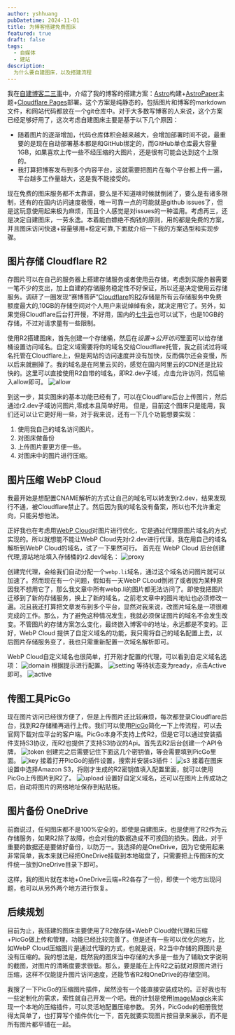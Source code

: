 ```yaml
---
author: yshhuang
pubDatetime: 2024-11-01
title: 为博客搭建免费图床
featured: true
draft: false
tags:
  - 自媒体
  - 建站
description:
  为什么要自建图床，以及搭建流程
---
```

我在[自建博客二三事](https://blog.yshhuang.top/posts/2024/%E8%87%AA%E5%BB%BA%E5%8D%9A%E5%AE%A2%E4%BA%8C%E4%B8%89%E4%BA%8B/)中，介绍了我的博客的搭建方案：[Astro](https://astro.build/)构建+[AstroPaper](https://astro.build/themes/details/astropaper/)主题+[Cloudflare Pages](https://developers.cloudflare.com/pages/)部署。这个方案是纯静态的，包括图片和博客的markdown文件，和网站代码都放在一个git仓库中。对于大多数写博客的人来说，这个方案已经足够好用了，这次考虑自建图床主要是基于以下几个原因：

- 随着图片的逐渐增加，代码仓库体积会越来越大，会增加部署时间不说，最重要的是现在自动部署基本都是和GitHub绑定的，而GitHub单仓库最大容量1GB，如果喜欢上传一些不经压缩的大图片，还是很有可能会达到这个上限的。
- 我打算把博客发布到多个内容平台，这就需要把图片在每个平台都上传一遍，平台越多工作量越大，这是我不能接受的。

现在免费的图床服务都不太靠谱，要么是不知道啥时候就倒闭了，要么是有诸多限制，还有的在国内访问速度极慢，唯一可靠一点的可能就是github issues了，但是这玩意使用起来极为麻烦，而且个人感觉是对issues的一种滥用。考虑再三，还是决定自建图床，一劳永逸。本着能白嫖绝不掏钱的原则，用的都是免费的方案，并且图床访问快速+容量够用+稳定可靠,下面就介绍一下我的方案选型和实现步骤。

## 图片存储 Cloudflare R2

存图片可以在自己的服务器上搭建存储服务或者使用云存储，考虑到买服务器需要一笔不少的支出，加上自建的存储服务稳定性不好保证，所以还是决定使用云存储服务。调研了一圈发现“赛博菩萨”[Cloudflare](https://www.cloudflare.com/)的[R2](https://developers.cloudflare.com/r2/)存储是所有云存储服务中免费额度最大的,10GB的存储空间对个人用户来说绰绰有余，就决定用它了。另外，如果觉得Cloudflare后台打开慢，不好用，国内的[七牛云](https://developer.qiniu.com/kodo)也可以试下，也是10GB的存储，不过对请求量有一些限制。

使用R2搭建图床，首先创建一个存储桶，然后在$设置$->$公开访问$里面可以给存储桶设置访问域名。自定义域需要将你的域名交给Cloudflare托管，我之前试过将域名托管在Cloudflare上，但是网站的访问速度并没有加快，反而偶尔还会变慢，所以后来就删掉了。我的域名是在阿里云买的，感觉在国内阿里云的CDN还是比较快的。这里可以直接使用R2自带的域名，即R2.dev子域，点击允许访问，然后输入allow即可。
![allow](https://assets.yshhuang.top/2024/11/143143020aff34d400876c19b027ec49.jpeg)

到这一步，其实图床的基本功能已经有了，可以在Cloudflare后台上传图片，然后通过r2.dev子域访问图片,零成本且简单好用。
但是，目前这个图床只是能用，我们还可以让它更好用一些，对于我来说，还有一下几个功能想要实现：

  1. 使用我自己的域名访问图片。
  2. 对图床做备份
  3. 上传图片要更方便一些。
  4. 对图床中的图片进行压缩。

## 图片压缩 WebP Cloud

我最开始是想配置CNAME解析的方式让自己的域名可以转发到r2.dev，结果发现行不通，被Cloudflare禁止了。然后因为我的域名没有备案，所以也不允许重定向，只能另想他法。

正好我也在考虑用[WebP Cloud](https://webp.se/)对图片进行优化，它是通过代理原图片域名的方式实现的。所以就想能不能让WebP Cloud先对r2.dev进行代理，我在用自己的域名解析到WebP Cloud的域名，试了一下果然可行。
首先在 WebP Cloud 后台创建代理,源站地址填入存储桶的r2.dev域名：
![proxy](https://assets.yshhuang.top/2024/11/66d1afd4cdce1bc8df5dcedbf06e59a7.jpeg)

创建完代理，会给我们自动分配一个`webp.li`域名，通过这个域名访问图片就可以加速了。然而现在有一个问题，假如有一天WebP CLoud倒闭了或者因为某种原因我不想用它了，那么我文章中所有webp.li的图片都无法访问了。即使我把图片迁移到了新的存储服务，换上了新的域名，之前老文章中的图片地址也必须修改一遍。况且我还打算把文章发布到多个平台，显然对我来说，改图片域名是一项很难完成的工作。那么，为了避免这种情况发生，我就必须保证图片的域名不会发生改变。不管图片的存储方案怎么变化，最终嵌入博客中的地址，永远都是不变的。正好，WebP Cloud 提供了自定义域名的功能，我只需将自己的域名配置上去，以后图片存储服务变了，我也只需重新配置一次域名解析即可。

WebP Cloud自定义域名也很简单，打开刚才配置的代理，可以看到自定义域名选项：
![domain](https://assets.yshhuang.top/2024/11/5dcafefa3464856f1b9f008566e930a7.jpeg)
根据提示进行配置。
![setting](https://assets.yshhuang.top/2024/11/c30641e61a42fb8a427795d5e2f6e9ff.jpeg)
等待状态变为ready，点击Active即可。
![active](https://assets.yshhuang.top/2024/11/13acec5c73a2b86229e00f765bb979c8.jpeg)

## 传图工具PicGo

现在图片访问已经很方便了，但是上传图片还比较麻烦，每次都登录Cloudflare后台，找到R2存储桶再进行上传。我们可以使用[PicGo](https://picgo.github.io/PicGo-Doc/)简化一下上传流程，可以去官网下载对应平台的客户端。PicGo本身不支持上传R2，但是它可以通过安装插件支持S3协议，而R2也提供了支持S3协议的Api。首先去R2后台创建一个API令牌，
![token](https://assets.yshhuang.top/2024/11/9a017ec210e689592c18d7531073e3f7.jpg)
创建完之后需要记住下面这几个密钥值，等会需要填到PicGo里面。
![key](https://assets.yshhuang.top/2024/11/1195f7fc318ffe94a326d359551e12f9.jpg)
接着打开PicGo的插件设置，搜索并安装s3插件：
![s3](https://assets.yshhuang.top/2024/11/c8a4206582d6cb4470f3ebfa167544c3.png)
接着在图床设置中选择Amazon S3，将刚才生成的R2密钥值填入配置里面，就可以使用PicGo上传图片到R2了。
![upload](https://assets.yshhuang.top/2024/11/f778ced1bfdc38bc513842703576fd47.jpg)
设置好自定义域名，还可以在图片上传成功之后，自动将图片的网络地址保存到粘贴板。

## 图片备份 OneDrive

前面说过，任何图床都不是100%安全的，即使是自建图床，也是使用了R2作为云存储服务，如果R2除了故障，也会对我的数据造成不可挽回的损失。因此，对于重要的数据还是要做好备份，以防万一。我选择的是OneDrive，因为它使用起来非常简单，我本来就已经把OneDrive挂载到本地磁盘了，只需要把上传图床的文件统一放到OneDrive目录下即可。

这样，我的图片就在本地+OneDrive云端+R2各存了一份，即使一个地方出现问题，也可以从另外两个地方进行恢复。

## 后续规划

目前为止，我搭建的图床主要使用了R2做存储+WebP Cloud做代理和压缩+PicGo做上传和管理，功能已经比较完善了。但是还有一些可以优化的地方，比如WebP Cloud压缩图片是通过代理的方式，也就是说，R2当中存储的原图片是没有压缩的。我的想法是，既然我的图床当中存储的大多是一些为了辅助文字说明的截图，对图片的清晰度要求很低。那么，要是能在上传R2之前就对原图片进行压缩，这样不仅能提升图片访问速度，还能节省R2和OneDrive的存储空间。

我搜了一下PicGo的压缩图片插件，居然没有一个能直接安装成功的。正好我也有一些定制化的需求，索性就自己开发一个吧。我的计划是使用[ImageMagick](https://imagemagick.org/)来实现一个本地的压缩插件，可以灵活地配置压缩参数。
另外，PicGode的相册我觉得太简单了，也打算写个插件优化一下，首先就要实现图片按目录来展示，而不是所有图片都平铺在一起。
